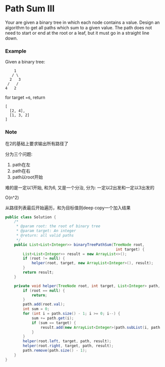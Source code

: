 # Path Sum III

Your are given a binary tree in which each node contains a value. Design an algorithm to get all paths which sum to a given value. The path does not need to start or end at the root or a leaf, but it must go in a straight line down.

### Example

Given a binary tree:

```
    1
   / \
  2   3
 /   /
4   2
```

for target =`6`, return

```
[
  [2, 4],
  [1, 3, 2]
]
```

### Note

在2的基础上要求输出所有路径了

分为三个问题:

1. path在左
2. path在右
3. path以root开始

难的是一定以1开始, 和为6, 又是一个分治, 分为: 一定以2出发和一定以3出发的

O\(n^2\)

从路径列表最后开始遍历，和为目标值则deep copy一个加入结果

```java
public class Solution {
    /*
     * @param root: the root of binary tree
     * @param target: An integer
     * @return: all valid paths
     */
    public List<List<Integer>> binaryTreePathSum(TreeNode root, 
                                                  int target) {
        List<List<Integer>> result = new ArrayList<>();
        if (root != null) {
            helper(root, target, new ArrayList<Integer>(), result);
        }
        return result;
    }

    private void helper(TreeNode root, int target, List<Integer> path, List<List<Integer>> result) {
        if (root == null) {
            return;
        }
        path.add(root.val);
        int sum = 0;
        for (int i = path.size() - 1; i >= 0; i--) {
            sum += path.get(i);
            if (sum == target) {
                result.add(new ArrayList<Integer>(path.subList(i, path.size())));
            }
        }
        helper(root.left, target, path, result);
        helper(root.right, target, path, result);
        path.remove(path.size() - 1);
    }
}
```



